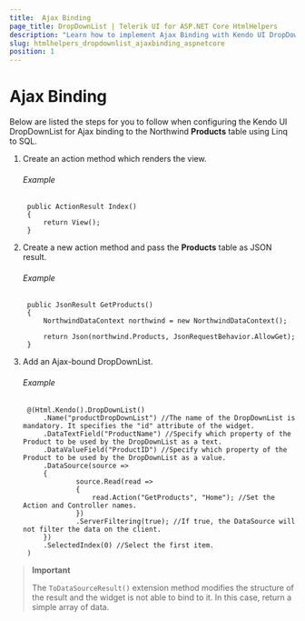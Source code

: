 ```yaml
---
title:  Ajax Binding
page_title: DropDownList | Telerik UI for ASP.NET Core HtmlHelpers
description: "Learn how to implement Ajax Binding with Kendo UI DropDownList HtmlHelper for ASP.NET Core (MVC 6 or ASP.NET Core MVC)."
slug: htmlhelpers_dropdownlist_ajaxbinding_aspnetcore
position: 1
---
```



# Ajax Binding

Below are listed the steps for you to follow when configuring the Kendo UI DropDownList for Ajax binding to the Northwind **Products** table using Linq to SQL.

1. Create an action method which renders the view.

    ###### Example

        public ActionResult Index()
        {
            return View();
        }

1. Create a new action method and pass the **Products** table as JSON result.

    ###### Example

        public JsonResult GetProducts()
        {
            NorthwindDataContext northwind = new NorthwindDataContext();

            return Json(northwind.Products, JsonRequestBehavior.AllowGet);
        }

1. Add an Ajax-bound DropDownList.

    ###### Example

        @(Html.Kendo().DropDownList()
            .Name("productDropDownList") //The name of the DropDownList is mandatory. It specifies the "id" attribute of the widget.
            .DataTextField("ProductName") //Specify which property of the Product to be used by the DropDownList as a text.
            .DataValueField("ProductID") //Specify which property of the Product to be used by the DropDownList as a value.
            .DataSource(source =>
            {
                    source.Read(read =>
                    {
                        read.Action("GetProducts", "Home"); //Set the Action and Controller names.
                    })
                    .ServerFiltering(true); //If true, the DataSource will not filter the data on the client.
            })
            .SelectedIndex(0) //Select the first item.
        )


> **Important**
>
> The `ToDataSourceResult()` extension method modifies the structure of the result and the widget is not able to bind to it. In this case, return a simple array of data.